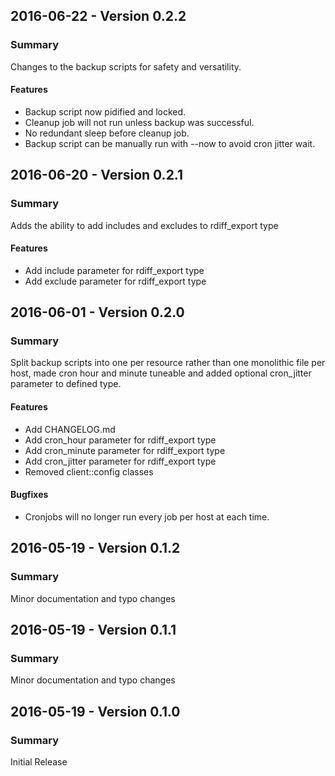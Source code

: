 ## 2016-06-22 - Version 0.2.2
### Summary
Changes to the backup scripts for safety and versatility.

#### Features
- Backup script now pidified and locked.
- Cleanup job will not run unless backup was successful.
- No redundant sleep before cleanup job.
- Backup script can be manually run with --now to avoid cron jitter wait.

## 2016-06-20 - Version 0.2.1
### Summary
Adds the ability to add includes and excludes to rdiff_export type

#### Features
- Add include parameter for rdiff_export type
- Add exclude parameter for rdiff_export type

## 2016-06-01 - Version 0.2.0
### Summary
Split backup scripts into one per resource rather than one monolithic file per host, made cron hour and minute
tuneable and added optional cron_jitter parameter to defined type.

#### Features
- Add CHANGELOG.md
- Add cron_hour parameter for rdiff_export type
- Add cron_minute parameter for rdiff_export type
- Add cron_jitter parameter for rdiff_export type
- Removed client::config classes

#### Bugfixes
- Cronjobs will no longer run every job per host at each time.

## 2016-05-19 - Version 0.1.2
### Summary
Minor documentation and typo changes

## 2016-05-19 - Version 0.1.1
### Summary
Minor documentation and typo changes

## 2016-05-19 - Version 0.1.0
### Summary
Initial Release
